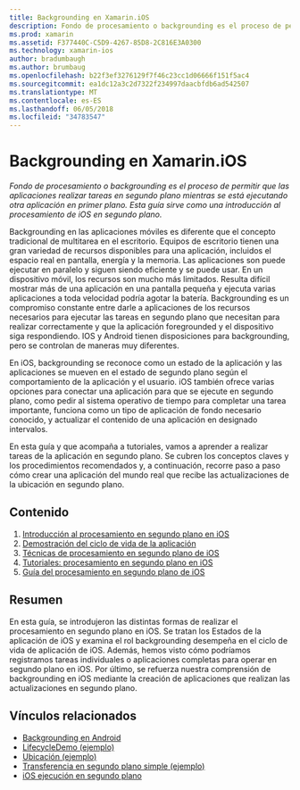 ```yaml
---
title: Backgrounding en Xamarin.iOS
description: Fondo de procesamiento o backgrounding es el proceso de permitir que las aplicaciones realizar tareas en segundo plano mientras se está ejecutando otra aplicación en primer plano. Esta guía sirve como una introducción al procesamiento de iOS en segundo plano.
ms.prod: xamarin
ms.assetid: F377440C-C5D9-4267-85D8-2C816E3A0300
ms.technology: xamarin-ios
author: bradumbaugh
ms.author: brumbaug
ms.openlocfilehash: b22f3ef3276129f7f46c23cc1d06666f151f5ac4
ms.sourcegitcommit: ea1dc12a3c2d7322f234997daacbfdb6ad542507
ms.translationtype: MT
ms.contentlocale: es-ES
ms.lasthandoff: 06/05/2018
ms.locfileid: "34783547"
---
```

# <a name="backgrounding-in-xamarinios"></a>Backgrounding en Xamarin.iOS

_Fondo de procesamiento o backgrounding es el proceso de permitir que las aplicaciones realizar tareas en segundo plano mientras se está ejecutando otra aplicación en primer plano. Esta guía sirve como una introducción al procesamiento de iOS en segundo plano._

Backgrounding en las aplicaciones móviles es diferente que el concepto tradicional de multitarea en el escritorio. Equipos de escritorio tienen una gran variedad de recursos disponibles para una aplicación, incluidos el espacio real en pantalla, energía y la memoria. Las aplicaciones son puede ejecutar en paralelo y siguen siendo eficiente y se puede usar. En un dispositivo móvil, los recursos son mucho más limitados. Resulta difícil mostrar más de una aplicación en una pantalla pequeña y ejecuta varias aplicaciones a toda velocidad podría agotar la batería. Backgrounding es un compromiso constante entre darle a aplicaciones de los recursos necesarios para ejecutar las tareas en segundo plano que necesitan para realizar correctamente y que la aplicación foregrounded y el dispositivo siga respondiendo. IOS y Android tienen disposiciones para backgrounding, pero se controlan de maneras muy diferentes.

En iOS, backgrounding se reconoce como un estado de la aplicación y las aplicaciones se mueven en el estado de segundo plano según el comportamiento de la aplicación y el usuario. iOS también ofrece varias opciones para conectar una aplicación para que se ejecute en segundo plano, como pedir al sistema operativo de tiempo para completar una tarea importante, funciona como un tipo de aplicación de fondo necesario conocido, y actualizar el contenido de una aplicación en designado intervalos.

En esta guía y que acompaña a tutoriales, vamos a aprender a realizar tareas de la aplicación en segundo plano. Se cubren los conceptos claves y los procedimientos recomendados y, a continuación, recorre paso a paso cómo crear una aplicación del mundo real que recibe las actualizaciones de la ubicación en segundo plano.

## <a name="contents"></a>Contenido

1.  [Introducción al procesamiento en segundo plano en iOS](~/ios/app-fundamentals/backgrounding/introduction-to-backgrounding-in-ios.md)
1.  [Demostración del ciclo de vida de la aplicación](~/ios/app-fundamentals/backgrounding/application-lifecycle-demo.md)
1.  [Técnicas de procesamiento en segundo plano de iOS](~/ios/app-fundamentals/backgrounding/ios-backgrounding-techniques/index.md)
1.  [Tutoriales: procesamiento en segundo plano en iOS](~/ios/app-fundamentals/backgrounding/ios-backgrounding-walkthroughs/index.md)
1.  [Guía del procesamiento en segundo plano de iOS](~/ios/app-fundamentals/backgrounding/ios-backgrounding-guidance.md)

## <a name="summary"></a>Resumen

En esta guía, se introdujeron las distintas formas de realizar el procesamiento en segundo plano en iOS. Se tratan los Estados de la aplicación de iOS y examina el rol backgrounding desempeña en el ciclo de vida de aplicación de iOS. Además, hemos visto cómo podríamos registramos tareas individuales o aplicaciones completas para operar en segundo plano en iOS. Por último, se refuerza nuestra comprensión de backgrounding en iOS mediante la creación de aplicaciones que realizan las actualizaciones en segundo plano.



## <a name="related-links"></a>Vínculos relacionados

- [Backgrounding en Android](~/android/app-fundamentals/services/index.md)
- [LifecycleDemo (ejemplo)](https://developer.xamarin.com/samples/monotouch/LifecycleDemo/)
- [Ubicación (ejemplo)](https://developer.xamarin.com/samples/monotouch/Location/)
- [Transferencia en segundo plano simple (ejemplo)](https://developer.xamarin.com/samples/monotouch/SimpleBackgroundTransfer/)
- [iOS ejecución en segundo plano](https://developer.apple.com/library/ios/documentation/iPhone/Conceptual/iPhoneOSProgrammingGuide/BackgroundExecution/BackgroundExecution.html)
